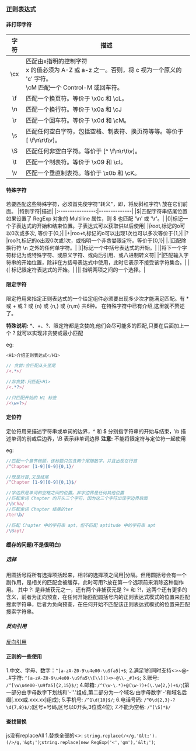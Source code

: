 ### 正则表达式


#### 非打印字符
|字符|描述|
|:----------------:|--------------|
|\cx|匹配由x指明的控制字符<br/>x 的值必须为 A-Z 或 a-z 之一。否则，将 c 视为一个原义的 'c' 字符。<br/> \cM 匹配一个 Control-M 或回车符。|
|\f|匹配一个换页符。等价于 \x0c 和 \cL。|
|\n|匹配一个换行符。等价于 \x0a 和 \cJ|
|\r|匹配一个回车符。等价于 \x0d 和 \cM。|
|\s|匹配任何空白字符，包括空格、制表符、换页符等等。等价于 [ \f\n\r\t\v]。|
|\S|匹配任何非空白字符。等价于 [^ \f\n\r\t\v]。|
|\t|匹配一个制表符。等价于 \x09 和 \cI。|
|\v|匹配一个垂直制表符。等价于 \x0b 和 \cK。|


#### 特殊字符

若要匹配这些特殊字符，必须首先使字符"转义"，即，将反斜杠字符\ 放在它们前面。
|特别字符|描述|
|:----------------:|--------------|
|$|匹配字符串结尾位置<br/>如果设置了 RegExp 对象的 Multiline 属性，则 $ 也匹配 '\n' 或 '\r'。|
|()|标记一个子表达式的开始和结束位置。子表达式可以获取供以后使用|
|*|roo*t,标记的o可以0次或多次, 等价于{0,}|
|+|roo+t,标记的o可以出现1次也可以多次等价于{1,}|
|?|roo?t,标记的o出现0次或1次，或指明一个非贪婪限定符。等价于{0,1}|
|.|匹配除换行符 \n 之外的任何单字符。|
|[|标记一个中括号表达式的开始。|
|\|将下一个字符标记为或特殊字符、或原义字符、或向后引用、或八进制转义符|
|^|匹配输入字符串的开始位置，除非在方括号表达式中使用，此时它表示不接受该字符集合。|
|{|	标记限定符表达式的开始。|
|||	指明两项之间的一个选择。|


#### 限定字符

限定符用来指定正则表达式的一个给定组件必须要出现多少次才能满足匹配。有 * 或 + 或 ? 或 {n} 或 {n,} 或 {n,m} 共6种。
在特殊字符中已有介绍,这里就不赘述了。

**特殊说明:**
*、+、?、限定符都是贪婪的,他们会尽可能多的匹配,只要在后面加上一个 ? 就可以实现非贪婪或最小匹配

eg:
```javascript
<H1>介绍正则表达式</H1>

// 贪婪:会匹配从头至尾
/<.*>/   

//非贪婪:只匹配<H1>
/<.*?>/

//只匹配开始的 H1 标签
/<\w+?>/
```

#### 定位符

定位符用来描述字符串或单词的边界，^ 和 $ 分别指字符串的开始与结束，\b 描述单词的前或后边界，\B 表示非单词边界
**注意:** 不能将限定符与定位符一起使用

eg:
```javascript
//匹配一个章节标题，该标题只包含两个尾随数字，并且出现在行首
/^Chapter [1-9][0-9]{0,1}/

//既是行首,又是结尾
/^Chapter [1-9][0-9]{0,1}$/

//字边界是单词和空格之间的位置。非字边界是任何其他位置
//匹配单词 Chapter 的开头三个字符，因为这三个字符出现字边界后面
/\bCha/
//匹配单词 Chapter 结尾的ter
/ter\b/

//匹配 Chapter 中的字符串 apt，但不匹配 aptitude 中的字符串 apt
/\Bapt/

```

#### 缓存的问题(不是很明白)

##### 选择
用圆括号将所有选择项括起来，相邻的选择项之间用|分隔。但用圆括号会有一个副作用，是相关的匹配会被缓存，此时可用?:放在第一个选项前来消除这种副作用。
其中 ?: 是非捕获元之一，还有两个非捕获元是 ?= 和 ?!，这两个还有更多的含义，前者为正向预查，在任何开始匹配圆括号内的正则表达式模式的位置来匹配搜索字符串，后者为负向预查，在任何开始不匹配该正则表达式模式的位置来匹配搜索字符串。

##### 反向引用

[反向引用](http://www.runoob.com/regexp/regexp-syntax.html)

#### 正则的一些使用
1.中文、字母、数字：` ^[a-zA-Z0-9\u4e00-\u9fa5]+$ `;
2.满足1的同时支持[]()<>~@-_#字符: ` ^[a-zA-Z0-9\u4e00-\u9fa5\\[\\]()<>~@\\-_#]+$ `;
3.账号: ` /^[\w\u4e00-\u9fa5]{2,15}$/ `;
4.邮箱: ` /^(\w-\.*)+@(\w-?)+(\.\w{2,})+$/ `;(第一部分由字母数字下划线和'-''.'组成,第二部分为一个域名:由字母数字'-'和域名后缀[.xxx或.xxx.xx]组成);
5.手机号: ` /^1\d{10}$/ `;
6.电话号码: ` /^0\d{2,3}-?\d{7,8}$/ `;(区号+号码,区号以0开头,3位或4位);
7.不能为空格: ` /^[\S]*$/ `

#### 查找替换
js没有replaceAll
1.替换全部的<>: `string.replace(/</g,'&lt;').(/>/g,'&gt;')`;`string.replace(new RegExp('<','gm'),'&lt;')`;



